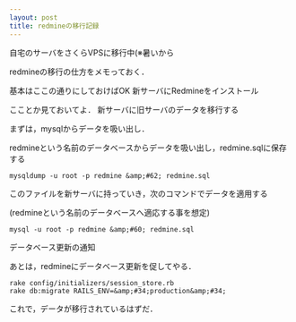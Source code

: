 ```yaml
---
layout: post
title: redmineの移行記録
---
```


自宅のサーバをさくらVPSに移行中(※暑いから

redmineの移行の仕方をメモっておく．

基本はここの通りにしておけばOK
新サーバにRedmineをインストール

こことか見ておいてよ．
新サーバに旧サーバのデータを移行する

まずは，mysqlからデータを吸い出し．

redmineという名前のデータベースからデータを吸い出し，redmine.sqlに保存する

```
mysqldump -u root -p redmine &amp;#62; redmine.sql
```

このファイルを新サーバに持っていき，次のコマンドでデータを適用する

(redmineという名前のデータベースへ適応する事を想定)

```
mysql -u root -p redmine &amp;#60; redmine.sql
```

データベース更新の通知

あとは，redmineにデータベース更新を促してやる．

```
rake config/initializers/session_store.rb
rake db:migrate RAILS_ENV=&amp;#34;production&amp;#34;
```

これで，データが移行されているはずだ．
